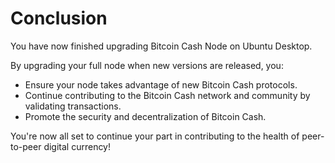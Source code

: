 # Conclusion

You have now finished upgrading Bitcoin Cash Node on Ubuntu Desktop.

By upgrading your full node when new versions are released, you:
- Ensure your node takes advantage of new Bitcoin Cash protocols.
- Continue contributing to the Bitcoin Cash network and community by validating transactions.
- Promote the security and decentralization of Bitcoin Cash.

You're now all set to continue your part in contributing to the health of peer-to-peer digital currency!